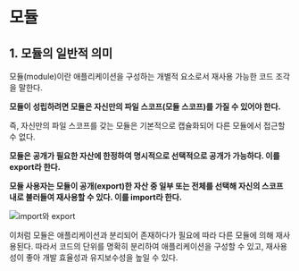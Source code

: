 # 모듈

## 1. 모듈의 일반적 의미

모듈(module)이란 애플리케이션을 구성하는 개별적 요소로서 재사용 가능한 코드 조각을 말한다.

**모듈이 성립하려면 모듈은 자신만의 파일 스코프(모듈 스코프)를 가질 수 있어야 한다.**

즉, 자신만의 파일 스코프를 갖는 모듈은 기본적으로 캡슐화되어 다른 모듈에서 접근할 수 없다.

**모듈은 공개가 필요한 자산에 한정하여 명시적으로 선택적으로 공개가 가능하다. 이를 export라 한다.**

**모듈 사용자는 모듈이 공개(export)한 자산 중 일부 또는 전체를 선택해 자신의 스코프 내로 불러들여 재사용할 수 있다. 이를 import라 한다.**

![import와 export](https://user-images.githubusercontent.com/67866773/102681137-577b5380-4202-11eb-8a3f-66e23754d836.PNG)

이처럼 모듈은 애플리케이션과 분리되어 존재하다가 필요에 따라 다른 모듈에 의해 재사용된다. 따라서 코드의 단위를 명확히 분리하여 애플리케이션을 구성할 수 있고, 재사용성이 좋아 개발 효율성과 유지보수성을 높일 수 있다.
